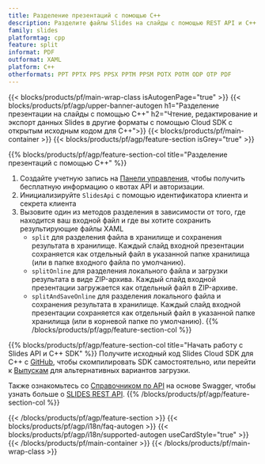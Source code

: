 ```yaml
---
title: Разделение презентаций с помощью C++
description: Разделите файлы Slides на слайды с помощью REST API и C++ SDK с открытым исходным кодом
family: slides
platformtag: cpp
feature: split
informat: PDF
outformat: XAML
platform: C++
otherformats: PPT PPTX PPS PPSX PPTM PPSM POTX POTM ODP OTP PDF
---
```


{{< blocks/products/pf/main-wrap-class isAutogenPage="true" >}}
{{< blocks/products/pf/agp/upper-banner-autogen h1="Разделение презентации на слайды с помощью C++" h2="Чтение, редактирование и экспорт данных Slides в другие форматы с помощью Cloud SDK с открытым исходным кодом для C++">}}
{{< blocks/products/pf/main-container >}}
{{< blocks/products/pf/agp/feature-section isGrey="true" >}}

{{% blocks/products/pf/agp/feature-section-col title="Разделение презентаций с помощью C++" %}}
1. Создайте учетную запись на <a href="https://dashboard.aspose.cloud/">Панели управления</a>, чтобы получить бесплатную информацию о квотах API и авторизации.
1. Инициализируйте ```SlidesApi``` с помощью идентификатора клиента и секрета клиента
1. Вызовите один из методов разделения в зависимости от того, где находится ваш входной файл и где вы хотите сохранить результирующие файлы XAML
    - ```split``` для разделения файла в хранилище и сохранения результата в хранилище. Каждый слайд входной презентации сохраняется как отдельный файл в указанной папке хранилища (или в папке входного файла по умолчанию).
    - ```splitOnline``` для разделения локального файла и загрузки результата в виде ZIP-архива. Каждый слайд входной презентации загружается как отдельный файл в ZIP-архиве.
    - ```splitAndSaveOnline``` для разделения локального файла и сохранения результата в хранилище. Каждый слайд входной презентации сохраняется как отдельный файл в указанной папке хранилища (или в корневой папке по умолчанию).
{{% /blocks/products/pf/agp/feature-section-col %}}

{{% blocks/products/pf/agp/feature-section-col title="Начать работу с Slides API и C++ SDK" %}}
Получите исходный код Slides Cloud SDK для C++ с [GitHub](https://github.com/aspose-slides-cloud/aspose-slides-cloud-cpp), чтобы скомпилировать SDK самостоятельно, или перейти к [Выпускам](https://releases.aspose.cloud/) для альтернативных вариантов загрузки.

Также ознакомьтесь со [Справочником по API](https://apireference.aspose.cloud/slides/) на основе Swagger, чтобы узнать больше о [SLIDES REST API](https://products.aspose.cloud/slides/curl/).
{{% /blocks/products/pf/agp/feature-section-col %}}

{{< /blocks/products/pf/agp/feature-section >}}
{{< blocks/products/pf/agp/i18n/faq-autogen >}}
{{< blocks/products/pf/agp/i18n/supported-autogen useCardStyle="true" >}}
{{< /blocks/products/pf/main-container >}}
{{< /blocks/products/pf/main-wrap-class >}}